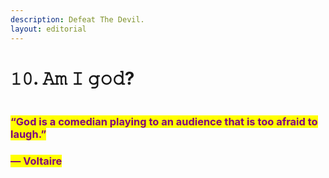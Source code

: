 ```yaml
---
description: Defeat The Devil.
layout: editorial
---
```


# 𝟷𝟶. 𝙰𝚖 𝙸 𝚐𝚘𝚍?

<figure><img src="../../../../../../.gitbook/assets/pexels-btgl-♡-12758904.jpg" alt=""><figcaption></figcaption></figure>

### <mark style="color:purple;">“God is a comedian playing to an audience that is too afraid to laugh.”</mark>&#x20;

### <mark style="color:purple;">― Voltaire</mark>
